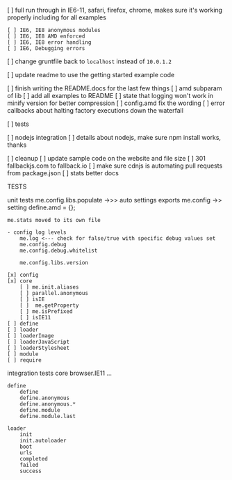 [ ] full run through in IE6-11, safari, firefox, chrome, makes sure it's working properly including for all examples

	[ ] IE6, IE8 anonymous modules
	[ ] IE6, IE8 AMD enforced
	[ ] IE6, IE8 error handling
	[ ] IE6, Debugging errors

[ ] change gruntfile back to `localhost` instead of `10.0.1.2`

[ ] update readme to use the getting started example code


[ ] finish writing the README.docs for the last few things
	[ ] amd subparam of lib
	[ ] add all examples to README
	[ ] state that logging won't work in minify version for better compression
	[ ] config.amd fix the wording
	[ ] error callbacks about halting factory executions down the waterfall

[ ] tests

[ ] nodejs integration
	[ ] details about nodejs, make sure npm install works, thanks


[ ] cleanup
	[ ] update sample code on the website and file size
	[ ] 301 fallbackjs.com to fallback.io
	[ ] make sure cdnjs is automating pull requests from package.json
	[ ] stats better docs







TESTS

unit tests
	me.config.libs.populate ->>> auto settings exports
	me.config ->> setting define.amd = {};

	me.stats moved to its own file

	- config log levels
		me.log <--- check for false/true with specific debug values set
		me.config.debug
		me.config.debug.whitelist
		
		me.config.libs.version

	[x] config
	[x] core
		[ ] me.init.aliases
		[ ] parallel.anonymous
		[ ] isIE
		[ ]  me.getProperty
		[ ] me.isPrefixed
		[ ] isIE11
	[ ] define
	[ ] loader
	[ ] loaderImage
	[ ] loaderJavaScript
	[ ] loaderStylesheet
	[ ] module
	[ ] require

integration tests
	core
		browser.IE11
		...

	define
		define
		define.anonymous
		define.anonymous.*
		define.module
		define.module.last

	loader
		init
		init.autoloader
		boot
		urls
		completed
		failed
		success
